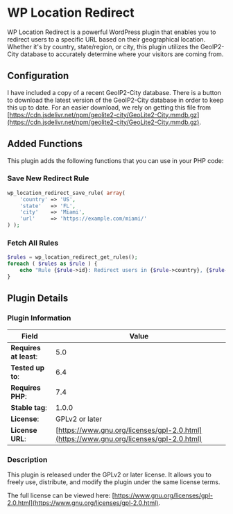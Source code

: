 # WP Location Redirect
WP Location Redirect is a powerful WordPress plugin that enables you to redirect users to a specific URL based on their geographical location. Whether it's by country, state/region, or city, this plugin utilizes the GeoIP2-City database to accurately determine where your visitors are coming from.

## Configuration
I have included a copy of a recent GeoIP2-City database. There is a button to download the latest version of the GeoIP2-City database in order to keep this up to date. For an easier download, we rely on getting this file from [https://cdn.jsdelivr.net/npm/geolite2-city/GeoLite2-City.mmdb.gz](https://cdn.jsdelivr.net/npm/geolite2-city/GeoLite2-City.mmdb.gz).

## Added Functions
This plugin adds the following functions that you can use in your PHP code:

### Save New Redirect Rule
```php
wp_location_redirect_save_rule( array(
    'country' => 'US',
    'state'   => 'FL',
    'city'    => 'Miami',
    'url'     => 'https://example.com/miami/'
) );
```
### Fetch All Rules

```php
$rules = wp_location_redirect_get_rules();
foreach ( $rules as $rule ) {
    echo "Rule {$rule->id}: Redirect users in {$rule->country}, {$rule->state}, {$rule->city} to {$rule->url}.<br>";
}
```

## Plugin Details

### Plugin Information
| **Field**          | **Value**          |
|--------------------|--------------------|
| **Requires at least**: | 5.0 |
| **Tested up to**:      | 6.4 |
| **Requires PHP**:      | 7.4 |
| **Stable tag**:        | 1.0.0 |
| **License**:           | GPLv2 or later |
| **License URL**:       | [https://www.gnu.org/licenses/gpl-2.0.html](https://www.gnu.org/licenses/gpl-2.0.html) |

### Description
This plugin is released under the GPLv2 or later license. It allows you to freely use, distribute, and modify the plugin under the same license terms.

The full license can be viewed here: [https://www.gnu.org/licenses/gpl-2.0.html](https://www.gnu.org/licenses/gpl-2.0.html).